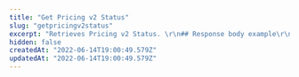 ```yaml
---
title: "Get Pricing v2 Status"
slug: "getpricingv2status"
excerpt: "Retrieves Pricing v2 Status. \r\n## Response body example\r\n\r\n```json\r\n{\r\n    \"isActive\": true,\r\n    \"hasMigrated\": true\r\n}\r\n```"
hidden: false
createdAt: "2022-06-14T19:00:49.579Z"
updatedAt: "2022-06-14T19:00:49.579Z"
---
```

